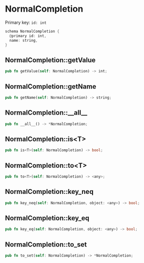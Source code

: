 # NormalCompletion

Primary key: `id: int`

```rust
schema NormalCompletion {
  @primary id: int,
  name: string,
}
```
## NormalCompletion::getValue

```rust
pub fn getValue(self: NormalCompletion) -> int;
```
## NormalCompletion::getName

```rust
pub fn getName(self: NormalCompletion) -> string;
```
## NormalCompletion::\_\_all\_\_

```rust
pub fn __all__() -> *NormalCompletion;
```
## NormalCompletion::is\<T\>

```rust
pub fn is<T>(self: NormalCompletion) -> bool;
```
## NormalCompletion::to\<T\>

```rust
pub fn to<T>(self: NormalCompletion) -> <any>;
```
## NormalCompletion::key\_neq

```rust
pub fn key_neq(self: NormalCompletion, object: <any>) -> bool;
```
## NormalCompletion::key\_eq

```rust
pub fn key_eq(self: NormalCompletion, object: <any>) -> bool;
```
## NormalCompletion::to\_set

```rust
pub fn to_set(self: NormalCompletion) -> *NormalCompletion;
```
